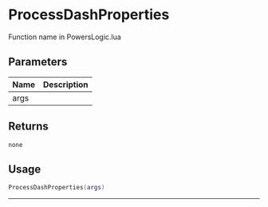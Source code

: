 # ProcessDashProperties

Function name in PowersLogic.lua

## Parameters

| Name | Description |
| ---- | ----------- |
| args |             |

## Returns

`none`

## Usage

```lua
ProcessDashProperties(args)
```

---
